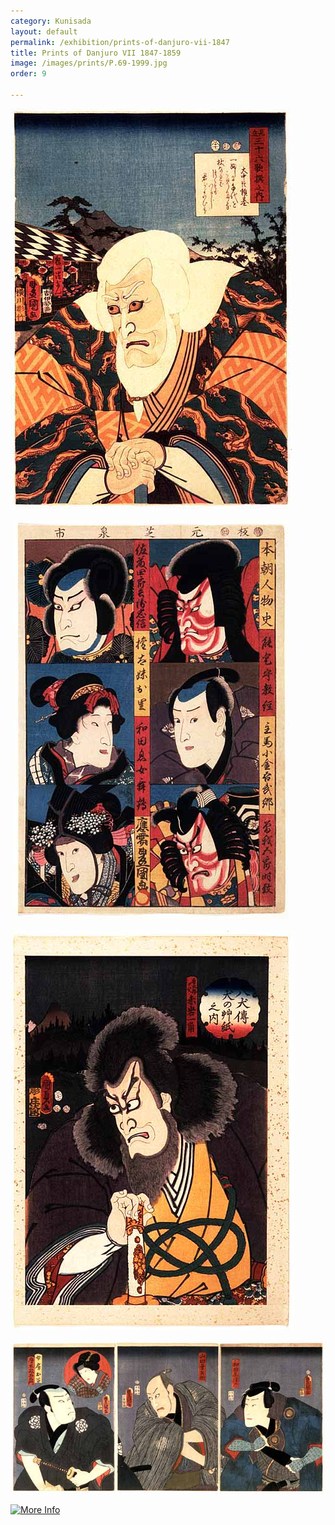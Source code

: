 ```yaml
---
category: Kunisada
layout: default
permalink: /exhibition/prints-of-danjuro-vii-1847
title: Prints of Danjuro VII 1847-1859
image: /images/prints/P.69-1999.jpg
order: 9

---
```

[![Kunisada Image](/images/prints/P.69-1999.jpg)](KUN/kunp69.htm)

 [![Kunisada Image](/images/prints/P.58-1999.jpg)](KUN/kunp58.htm)


[![Kunisada Image](/images/prints/P.67-1999.jpg)](KUN/kunp67.htm)

[![Kunisada Image](/images/prints/P.77-1999.jpg)](KUN/kunp77.htm)

[![More Info](moreinfo.gif)](textE.htm)
